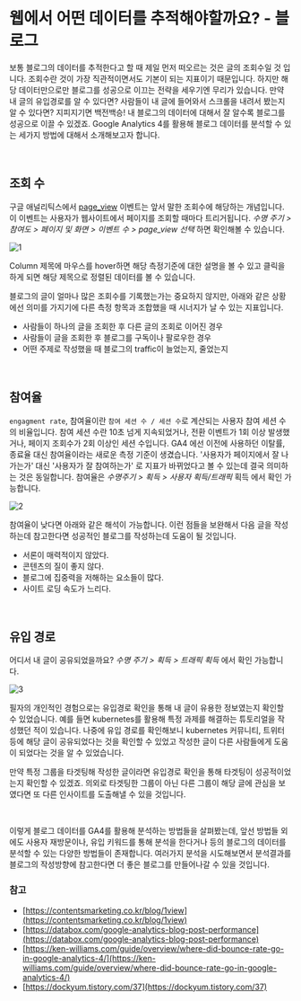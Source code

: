 # 웹에서 어떤 데이터를 추적해야할까요? - 블로그

보통 블로그의 데이터를 추적한다고 할 때 제일 먼저 떠오르는 것은 글의 조회수일 것 입니다. 조회수란 것이 가장 직관적이면서도 기본이 되는 지표이기 때문입니다. 하지만 해당 데이터만으로만 블로그를 성공으로 이끄는 전략을 세우기엔 무리가 있습니다. 만약 내 글의 유입경로를 알 수 있다면? 사람들이 내 글에 들어와서 스크롤을 내려서 봤는지 알 수 있다면? 지피지기면 백전백승! 내 블로그의 데이터에 대해서 잘 알수록 블로그를 성공으로 이끌 수 있겠죠. Google Analytics 4를 활용해 블로그 데이터를 분석할 수 있는 세가지 방법에 대해서 소개해보고자 합니다.

<br />

## 조회 수

구글 애널리틱스에서 [page_view](https://support.google.com/analytics/answer/9322688?hl=ko) 이벤트는 앞서 말한 조회수에 해당하는 개념입니다. 이 이벤트는 사용자가 웹사이트에서 페이지를 조회할 때마다 트리거됩니다. *수명 주기 > 참여도 > 페이지 및 화면 > 이벤트 수 > page_view 선택*  하면 확인해볼 수 있습니다.

![1](https://user-images.githubusercontent.com/60052127/130340061-d8aee595-b375-424b-8e2a-cb87f169759b.png)

Column 제목에 마우스를 hover하면 해당 측정기준에 대한 설명을 볼 수 있고 클릭을 하게 되면 해당 제목으로 정렬된 데이터를 볼 수 있습니다.

블로그의 글이 얼마나 많은 조회수를 기록했는가는 중요하지 않지만, 아래와 같은 상황에선 의미를 가지기에 다른 측정 항목과 조합했을 때 시너지가 날 수 있는 지표입니다.

- 사람들이 하나의 글을 조회한 후 다른 글의 조회로 이어진 경우
- 사람들이 글을 조회한 후 블로그를 구독이나 팔로우한 경우
- 어떤 주제로 작성했을 때 블로그의 traffic이 늘었는지, 줄었는지

<br />


## 참여율

`engagment rate`, 참여율이란 `참여 세션 수 / 세션 수`로 계산되는 사용자 참여 세션 수의 비율입니다. 참여 세션 수란 10초 넘게 지속되었거나, 전환 이벤트가 1회 이상 발생했거나, 페이지 조회수가 2회 이상인 세션 수입니다. GA4 에선 이전에 사용하던 이탈률, 종료율 대신 참여율이라는 새로운 측정 기준이 생겼습니다. '사용자가 페이지에서 잘 나가는가' 대신 '사용자가 잘 참여하는가' 로 지표가 바뀌었다고 볼 수 있는데 결국 의미하는 것은 동일합니다. 참여율은 *수명주기 > 획득 > 사용자 획득/트래픽* 획득 에서 확인 가능합니다.

![2](https://user-images.githubusercontent.com/60052127/130340056-5b94dc91-908d-4906-98b8-0566ce84729a.png)

참여율이 낮다면 아래와 같은 해석이 가능합니다. 이런 점들을 보완해서 다음 글을 작성하는데 참고한다면 성공적인 블로그를 작성하는데 도움이 될 것입니다.

- 서론이 매력적이지 않았다.
- 콘텐츠의 질이 좋지 않다.
- 블로그에 집중력을 저해하는 요소들이 많다.
- 사이트 로딩 속도가 느리다.

<br />


## 유입 경로

어디서 내 글이 공유되었을까요? *수명 주기 > 획득 > 트래픽 획득* 에서 확인 가능합니다.

![3](https://user-images.githubusercontent.com/60052127/130340058-72224715-57fb-47eb-a57f-a7df62ff327f.png)

필자의 개인적인 경험으로는 유입경로 확인을 통해 내 글이 유용한 정보였는지 확인할 수 있었습니다. 예를 들면 kubernetes를 활용해 특정 과제를 해결하는 튜토리얼을 작성했던 적이 있습니다. 나중에 유입 경로를 확인해보니 kubernetes 커뮤니티, 트위터 등에 해당 글이 공유되었다는 것을 확인할 수 있었고 작성한 글이 다른 사람들에게 도움이 되었다는 것을 알 수 있었습니다.

만약 특정 그룹을 타겟팅해 작성한 글이라면 유입경로 확인을 통해 타겟팅이 성공적이었는지 확인할 수 있겠죠. 의외로 타겟팅한 그룹이 아닌 다른 그룹이 해당 글에 관심을 보였다면 또 다른 인사이트를 도출해낼 수 있을 것입니다.

<br/>

이렇게 블로그 데이터를 GA4를 활용해 분석하는 방법들을 살펴봤는데, 앞선 방법들 외에도 사용자 재방문이나, 유입 키워드를 통해 분석을 한다거나 등의 블로그의 데이터를 분석할 수 있는 다양한 방법들이 존재합니다. 여러가지 분석을 시도해보면서 분석결과를 블로그의 작성방향에 참고한다면 더 좋은 블로그를 만들어나갈 수 있을 것입니다.

### 참고

- [https://contentsmarketing.co.kr/blog/1view](https://contentsmarketing.co.kr/blog/1view)
- [https://databox.com/google-analytics-blog-post-performance](https://databox.com/google-analytics-blog-post-performance)
- [https://ken-williams.com/guide/overview/where-did-bounce-rate-go-in-google-analytics-4/](https://ken-williams.com/guide/overview/where-did-bounce-rate-go-in-google-analytics-4/)
- [https://dockyum.tistory.com/37](https://dockyum.tistory.com/37)
